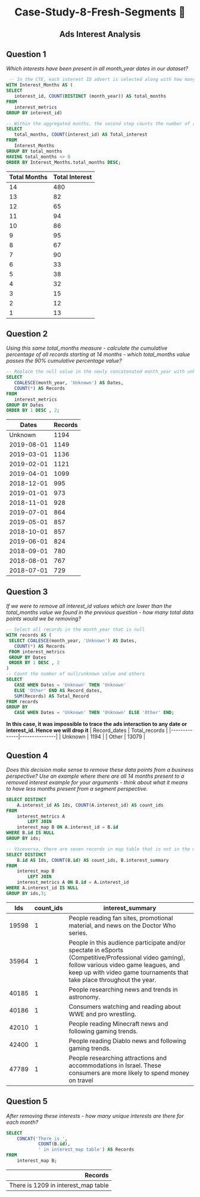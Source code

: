 # <p align="center" style="margin-top: 0px;"> Case-Study-8-Fresh-Segments 🍊
## <p align="center"> Ads Interest Analysis

## Question 1
*Which interests have been present in all month_year dates in our dataset?*

 ```sql
  -- In the CTE, each interest ID advert is selected along with how many months it has been interacted with.  
WITH Interest_Months AS (
SELECT 
    interest_id, COUNT(DISTINCT (month_year)) AS total_months
FROM
    interest_metrics
GROUP BY interest_id)

-- Within the aggregated months, the second step counts the number of adverts / interest IDs interacted with.
SELECT 
    total_months, COUNT(interest_id) AS Total_interest
FROM
    Interest_Months
GROUP BY total_months
HAVING total_months <> 0
ORDER BY Interest_Months.total_months DESC; 
```

| Total Months | Total Interest |
|---------------|----------------|
|     14       |      480      |
|     13       |       82      |
|     12       |       65      |
|     11       |       94      |
|     10       |       86      |
|      9       |       95      |
|      8       |       67      |
|      7       |       90      |
|      6       |       33      |
|      5       |       38      |
|      4       |       32      |
|      3       |       15      |
|      2       |       12      |
|      1       |       13      |

  
 
## Question 2
*Using this same total_months measure - calculate the cumulative percentage of all records starting at 14 months - which total_months value passes the 90% cumulative percentage value?*
 
 ```sql 
-- Replace the null value in the newly concatenated month_year with unknown then count records
 SELECT 
    COALESCE(month_year, 'Unknown') AS Dates,
    COUNT(*) AS Records
FROM
    interest_metrics
GROUP BY Dates
ORDER BY 1 DESC , 2; 
```

 | Dates       | Records |
|-------------|---------|
| Unknown     | 1194    |
| 2019-08-01  | 1149    |
| 2019-03-01  | 1136    |
| 2019-02-01  | 1121    |
| 2019-04-01  | 1099    |
| 2018-12-01  | 995     |
| 2019-01-01  | 973     |
| 2018-11-01  | 928     |
| 2019-07-01  | 864     |
| 2019-05-01  | 857     |
| 2018-10-01  | 857     |
| 2019-06-01  | 824     |
| 2018-09-01  | 780     |
| 2018-08-01  | 767     |
| 2018-07-01  | 729     |


 ## Question 3
*If we were to remove all interest_id values which are lower than the total_months value we found in the previous question - how many total data points would we be removing?*

 ```sql  
-- Select all records in the month_year that is null
WITH records AS (
  SELECT COALESCE(month_year, 'Unknown') AS Dates,
    COUNT(*) AS Records
  FROM interest_metrics
  GROUP BY Dates
  ORDER BY 1 DESC , 2
)
-- Count the number of null/unknown value and others
SELECT 
	CASE WHEN Dates = 'Unknown' THEN 'Unknown'
    ELSE 'Other' END AS Record_dates,
    SUM(Records) AS Total_Record
FROM records
GROUP BY 
	CASE WHEN Dates = 'Unknown' THEN 'Unknown' ELSE 'Other' END;
 ```
**In this case, it was impossible to trace the ads interaction to any date or interest_id. Hence we will drop it**
 | Record_dates | Total_records |
|--------------|---------------|
| Unknown      | 1194          |
| Other        | 13079       |


## Question 4
*Does this decision make sense to remove these data points from a business perspective? Use an example where there are all 14 months present to a removed interest example for your arguments - think about what it means to have less months present from a segment perspective.*

```sql	
SELECT DISTINCT
    A.interest_id AS Ids, COUNT(A.interest_id) AS count_ids
FROM
    interest_metrics A
        LEFT JOIN
    interest_map B ON A.interest_id = B.id
WHERE B.id IS NULL
GROUP BY ids;

-- Viceversa, there are seven records in map table that is not in the metrics table 
SELECT DISTINCT
    B.id AS Ids, COUNT(B.id) AS count_ids, B.interest_summary
FROM
    interest_map B 
        LEFT JOIN
	interest_metrics A ON B.id = A.interest_id 
WHERE A.interest_id IS NULL
GROUP BY ids,3;	
```	
|Ids   | count_ids | interest_summary                                                                                                          |
|------|----------|---------------------------------------------------------------------------------------------------------------------------|
|19598 | 1        | People reading fan sites, promotional material, and news on the Doctor Who series.                                       |
|35964 | 1        | People in this audience participate and/or spectate in eSports (Competitive/Professional video gaming), follow various video game leagues, and keep up with video game tournaments that take place throughout the year.|
|40185 | 1        | People researching news and trends in astronomy.                                                                          |
|40186 | 1        | Consumers watching and reading about WWE and pro wrestling.                                                               |
|42010 | 1        | People reading Minecraft news and following gaming trends.                                                               |
|42400 | 1        | People reading Diablo news and following gaming trends.                                                                  |
|47789 | 1        | People researching attractions and accommodations in Israel. These consumers are more likely to spend money on travel|

	
	
## Question 5	
*After removing these interests - how many unique interests are there for each month?*
	
```sql
SELECT 
    CONCAT('There is ',
            COUNT(B.id),
            ' in interest_map table') AS Records
FROM
    interest_map B;	
```
|Records|
|------:|
|There is 1209 in interest_map table|
